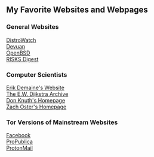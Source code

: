 <h2>My Favorite Websites and Webpages</h2>
<h3>General Websites</h3>
<a href="https://distrowatch.com/">DistroWatch</a>
<br>
<a href="https://www.devuan.org/">Devuan</a>
<br>
<a href="https://www.openbsd.org/">OpenBSD</a>
<br>
<a href="https://catless.ncl.ac.uk/Risks/">RISKS Digest</a>
<br>
<h3>Computer Scientists</h3>
<a href="https://erikdemaine.org/">Erik Demaine's Website</a>
<br>
<a href="https://www.cs.utexas.edu/users/EWD/">The E.W. Dijkstra Archive</a>
<br>
<a href="https://www-cs-faculty.stanford.edu/~knuth/">Don Knuth's Homepage</a>
<br>
<a href="http://cs.uww.edu/~osterz/">Zach Oster's Homepage</a>
<br>
<h3>Tor Versions of Mainstream Websites</h3>
<a href="https://www.facebookwkhpilnemxj7asaniu7vnjjbiltxjqhye3mhbshg7kx5tfyd.onion/">Facebook</a><br>
<a href="http://p53lf57qovyuvwsc6xnrppyply3vtqm7l6pcobkmyqsiofyeznfu5uqd.onion/">ProPublica</a><br>
<a href="https://protonmailrmez3lotccipshtkleegetolb73fuirgj7r4o4vfu7ozyd.onion/">ProtonMail</a><br>
